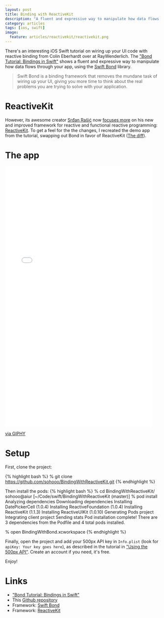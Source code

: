 ```yaml
---
layout: post
title: Binding with ReactiveKit
description: "A fluent and expressive way to manipulate how data flows through your app."
category: articles
tags: [ios, swift]
image:
  feature: articles/reactivekit/reactivekit.png
---
```



There's an interesting iOS Swift tutorial on wiring up your UI code with reactive binding from Colin Eberhardt over at RayWenderlich. The ["Bond Tutorial: Bindings in Swift"](https://www.raywenderlich.com/123108/bond-tutorial) shows a fluent and expressive way to manipulate how data flows through your app, using the [Swift Bond](https://github.com/SwiftBond/Bond) library.

> Swift Bond is a binding framework that removes the mundane task of wiring up your UI, giving you more time to think about the real problems you are trying to solve with your application.

# ReactiveKit

However, its awesome creator [Srđan Rašić](https://github.com/srdanrasic) now [focuses more](https://github.com/SwiftBond/Bond/issues/200) on his new and improved framework for reactive and functional reactive programming: [ReactiveKit](https://github.com/ReactiveKit/ReactiveKit). To get a feel for the the changes, I recreated the demo app from the tutorial, swapping out Bond in favor of ReactiveKit ([The diff](https://github.com/sohooo/BindingWithReactiveKit/commit/b7300b3dd8c3932c29550aad8a5b4f0623065194?diff=split)).

# The app

<iframe src="//giphy.com/embed/3o7iN6uySqBSuneTok" width="480" height="849" frameBorder="0" class="giphy-embed" allowFullScreen></iframe><p><a href="https://giphy.com/gifs/swift-ios-binding-3o7iN6uySqBSuneTok">via GIPHY</a></p>

# Setup

First, clone the project:

{% highlight bash %}
% git clone https://github.com/sohooo/BindingWithReactiveKit.git
{% endhighlight %}

Then install the pods:
{% highlight bash %}
% cd BindingWithReactiveKit/
sohooo@aiur [~/Code/swift/BindingWithReactiveKit (master)]
% pod install
Analyzing dependencies
Downloading dependencies
Installing DatePickerCell (1.0.4)
Installing ReactiveFoundation (1.0.4)
Installing ReactiveKit (1.1.3)
Installing ReactiveUIKit (1.0.10)
Generating Pods project
Integrating client project
Sending stats
Pod installation complete! There are 3 dependencies from the Podfile and 4 total pods installed.

% open BindingWithBond.xcworkspace
{% endhighlight %}

Finally, open the project and add your 500px API key in `Info.plist` (look for `apiKey: Your key goes here`), as described in the tutorial in ["Using the 500px API"](https://www.raywenderlich.com/123108/bond-tutorial#attachment_124498). Create an account if you need, it's free.

Enjoy!


# Links

- ["Bond Tutorial: Bindings in Swift"](https://www.raywenderlich.com/123108/bond-tutorial)
- This [Github repository](https://github.com/sohooo/BindingWithReactiveKit)
- Framework: [Swift Bond](https://github.com/SwiftBond/Bond)
- Framework: [ReactiveKit](https://github.com/ReactiveKit/ReactiveKit)
